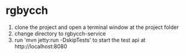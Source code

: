 # rgbycch
1. clone the project and open a terminal window at the project folder <project>
2. change directory to rgbycch-service
3. run 'mvn jetty:run -DskipTests' to start the test api at http://localhost:8080
